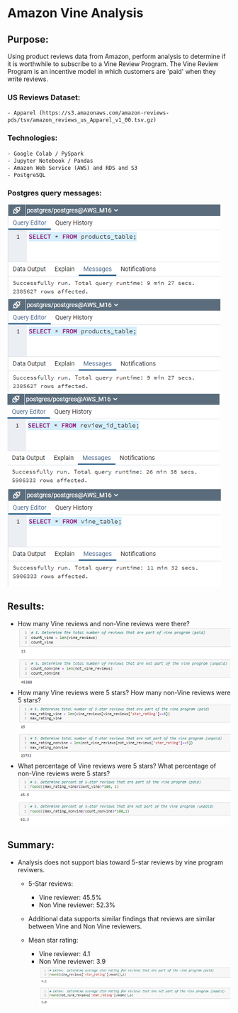 # Amazon Vine Analysis
## Purpose:  
Using product reviews data from Amazon, perform analysis to determine if it is worthwhile to subscribe to a Vine Review Program. The Vine Review Program is an incentive model in which customers are 'paid' when they write reviews. 
### US Reviews Dataset:
    - Apparel (https://s3.amazonaws.com/amazon-reviews-pds/tsv/amazon_reviews_us_Apparel_v1_00.tsv.gz)
### Technologies:
    - Google Colab / PySpark
    - Jupyter Notebook / Pandas
    - Amazon Web Service (AWS) and RDS and S3
    - PostgreSQL  
### Postgres query messages:  
![](/Images/products_table_sql_msg.png)
![](/Images/products_table_sql_msg.png)
![](/Images/review_id_table_sql_msg.png)
![](/Images/vine_table_sql_msg.png)

## Results:
- How many Vine reviews and non-Vine reviews were there?
![](/Images/vine_nonvine_reviews.png)
- How many Vine reviews were 5 stars? How many non-Vine reviews were 5 stars?
![](/Images/vine_nonvine_5_star_reviews.png)
- What percentage of Vine reviews were 5 stars? What percentage of non-Vine reviews were 5 stars?
![](/Images/vine_nonvine_pct_5_star_reviews.png)
## Summary: 
- Analysis does not support bias toward 5-star reviews by vine program reviwers.  

   - 5-Star reviews:
     - Vine reviewer:  45.5%
     - Non Vine reviewer:  52.3%
     
   - Additional data supports similar findings that reviews are similar between Vine and Non Vine reviewers.
   - Mean star rating:
     - Vine reviewer:  4.1   
     - Non Vine reviewer: 3.9  
   ![](/Images/vine_nonvine_mean_stars.png)
